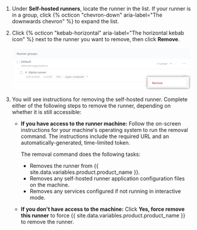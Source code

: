 1. Under **Self-hosted runners**, locate the runner in the list. If your runner is in a group, click {% octicon "chevron-down" aria-label="The downwards chevron" %} to expand the list.
1. Click {% octicon "kebab-horizontal" aria-label="The horizontal kebab icon" %} next to the runner you want to remove, then click **Remove**.

    ![Removing a self-hosted runner setting](/assets/images/help/settings/actions-runner-remove.png)
1. You will see instructions for removing the self-hosted runner. Complete either of the following steps to remove the runner, depending on whether it is still accessible:

    * **If you have access to the runner machine:** Follow the on-screen instructions for your machine's operating system to run the removal command. The instructions include the required URL and an automatically-generated, time-limited token.

        The removal command does the following tasks:

        * Removes the runner from {{ site.data.variables.product.product_name }}.
        * Removes any self-hosted runner application configuration files on the machine.
        * Removes any services configured if not running in interactive mode.

    * **If you don't have access to the machine:** Click **Yes, force remove this runner** to force {{ site.data.variables.product.product_name }} to remove the runner.
